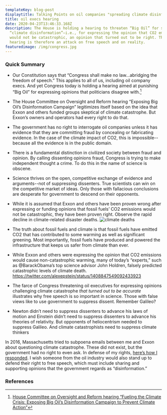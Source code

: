 ```yaml
---
templateKey: blog-post
displaytitle: Talking Points on oil companies "spreading climate disinformation"
title: oil execs hearing
date: 2020-04-23T13:46:33.168Z
description: The House is holding a hearing to threaten “Big Oil” for spreading
  “climate disinformation”—i.e., for expressing the opinion that CO2 emissions
  would not be catastrophic, an opinion that turned out to be right. This
  hearing is therefore an attack on free speech and on reality.
featuredimage: /img/congress.jpg
---
```

### Quick Summary

- Our Constitution says that “Congress shall make no law…abridging the freedom of speech.” This applies to all of us, including oil company execs. And yet Congress today is holding a hearing aimed at punishing “Big Oil” for expressing opinions that politicians disagree with.[^1]

- The House Committee on Oversight and Reform hearing “Exposing Big Oil’s Disinformation Campaign” legitimizes itself based on the idea that Exxon and others funded groups skeptical of climate catastrophe. But Exxon’s owners and operators had every right to do that.

- The government has no right to interrogate oil companies unless it has evidence that they are committing fraud by concealing or fabricating evidence. In the case of the climate impact of CO2, this is impossible--because all the evidence is in the public domain.

- There is a fundamental distinction in civilized society between fraud and opinion. By calling dissenting opinions fraud, Congress is trying to make independent thought a crime. To do this in the name of science is obscene.

- Science thrives on the open, competitive exchange of evidence and arguments--not of suppressing dissenters. True scientists can win on the competitive market of ideas. Only those with fallacious conclusions are desperate for government to descend on their opponents.

- While it is assumed that Exxon and others have been proven wrong after expressing or funding opinions that fossil fuels’ CO2 emissions would not be catastrophic, they have been proven right. Observe the rapid decline in climate-related disaster deaths.
![climate deaths](/img/art-03-more-fossil-fuel-use-plummeting-climate-related-disaster-deaths.png)

- The truth about fossil fuels and climate is that fossil fuels have emitted CO2 that has contributed to some warming as well as significant greening. Most importantly, fossil fuels have produced and powered the infrastructure that keeps us safer from climate than ever.

- While Exxon and others were expressing the opinion that CO2 emissions would cause non-catastrophic warming, many of today’s “experts,” such as @BarackObama’s top science advisor John Holdren, falsely predicted catastrophic levels of climate death.\
https://twitter.com/alexepstein/status/1408847549092433923

- The farce of Congress threatening oil executives for expressing opinions challenging climate catastrophe *that turned out to be accurate* illustrates why free speech is so important in science. Those with false views like to use government to suppress dissent. Remember Galileo?

- Newton didn’t need to suppress dissenters to advance his laws of motion and Einstein didn’t need to suppress dissenters to advance his theories of relativity. But opponents of heliocentrism needed to suppress Galileo. And climate catastrophists need to suppress climate thinkers

In 2016, Massachusetts tried to subpoena emails between me and Exxon about questioning climate catastrophe. These did not exist, but the government had no right to even ask. In defense of my rights, [here’s how I responded](https://twitter.com/AlexEpstein/status/743159705963470848). I wish someone from the oil industry would also stand up to defend their right to free speech, which must include sharing and supporting opinions that the government regards as “disinformation.”


### References

[^1]: [House Committee on Oversight and Reform hearing “Fueling the Climate Crisis: Exposing Big Oil’s Disinformation Campaign to Prevent Climate Action”](https://oversight.house.gov/legislation/hearings/fueling-the-climate-crisis-exposing-big-oil-s-disinformation-campaign-to)

[^2]:
    For every million people on earth, annual deaths from climate-related causes (extreme temperature, drought, flood, storms, wildfires) declined 98%—from an average of 247 per year during the 1920s to 2.5 in per year during the 2010s.

    Data on disaster deaths come from EM-DAT, CRED / UCLouvain, Brussels, Belgium – [www.emdat.be](www.emdat.be) (D. Guha-Sapir).

    Population estimates for the 1920s from the [Maddison Database 2010](https://www.rug.nl/ggdc/historicaldevelopment/maddison/releases/maddison-database-2010), Groningen Growth and Development Centre, Faculty of Economics and Business at University of Groningen. For years not shown, the population is assumed to have grown at a steady rate.

    Latest population estimates from [World Bank Data](https://data.worldbank.org/indicator/SP.POP.TOTL).

    [Bjorn Lomborg - Welfare in the 21st century: Increasing development, reducing inequality, the impact of climate change, and the cost of climate policies](https://www.sciencedirect.com/science/article/pii/S0040162520304157)